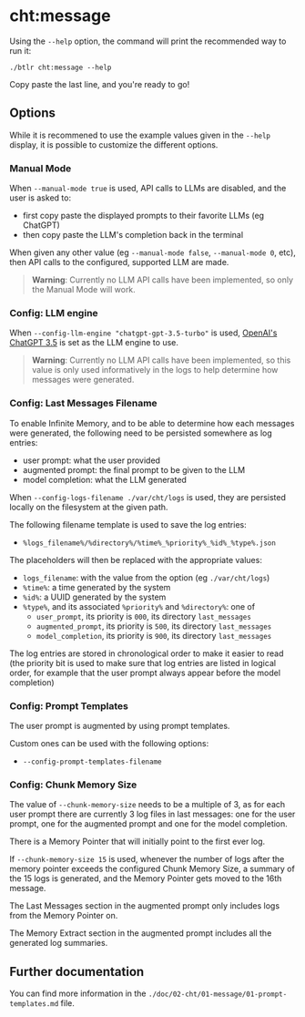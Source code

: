 # cht:message

Using the `--help` option, the command will print the recommended way to run it:

```
./btlr cht:message --help
```

Copy paste the last line, and you're ready to go!

## Options

While it is recommened to use the example values given in the `--help` display,
it is possible to customize the different options.

### Manual Mode

When `--manual-mode true` is used, API calls to LLMs are disabled,
and the user is asked to:

* first copy paste the displayed prompts to their favorite LLMs (eg ChatGPT)
* then copy paste the LLM's completion back in the terminal

When given any other value (eg `--manual-mode false`, `--manual-mode 0`, etc),
then API calls to the configured, supported LLM are made.

> **Warning**: Currently no LLM API calls have been implemented,
> so only the Manual Mode will work.

### Config: LLM engine

When `--config-llm-engine "chatgpt-gpt-3.5-turbo"` is used,
[OpenAI's ChatGPT 3.5](https://chat.openai.com/) is set as the LLM engine to use.

> **Warning**: Currently no LLM API calls have been implemented,
> so this value is only used informatively in the logs to help determine how
> messages were generated.

### Config: Last Messages Filename

To enable Infinite Memory, and to be able to determine how each messages were
generated, the following need to be persisted somewhere as log entries:

* user prompt: what the user provided
* augmented prompt: the final prompt to be given to the LLM
* model completion: what the LLM generated

When `--config-logs-filename ./var/cht/logs` is used,
they are persisted locally on the filesystem at the given path.

The following filename template is used to save the log entries:

* `%logs_filename%/%directory%/%time%_%priority%_%id%_%type%.json`

The placeholders will then be replaced with the appropriate values:

* `logs_filename`: with the value from the option
  (eg `./var/cht/logs`)
* `%time%`: a time generated by the system
* `%id%`: a UUID generated by the system
* `%type%`, and its associated `%priority%` and `%directory%`: one of
  * `user_prompt`, its priority is `000`, its directory `last_messages`
  * `augmented_prompt`, its priority is `500`, its directory `last_messages`
  * `model_completion`, its priority is `900`, its directory `last_messages`

The log entries are stored in chronological order to make it easier to read
(the priority bit is used to make sure that log entries are listed in logical
order, for example that the user prompt always appear before the model
completion)

### Config: Prompt Templates

The user prompt is augmented by using prompt templates.

Custom ones can be used with the following options:

* `--config-prompt-templates-filename`

### Config: Chunk Memory Size

The value of `--chunk-memory-size` needs to be a multiple of 3,
as for each user prompt there are currently 3 log files in last messages:
one for the user prompt, one for the augmented prompt and one for the model
completion.

There is a Memory Pointer that will initially point to the first ever log.

If `--chunk-memory-size 15` is used, whenever the number of logs after the
memory pointer exceeds the configured Chunk Memory Size, a summary of the 
15 logs is generated, and the Memory Pointer gets moved to the 16th message.

The Last Messages section in the augmented prompt only includes logs from
the Memory Pointer on.

The Memory Extract section in the augmented prompt includes all the generated
log summaries.

## Further documentation

You can find more information in the
`./doc/02-cht/01-message/01-prompt-templates.md` file.
